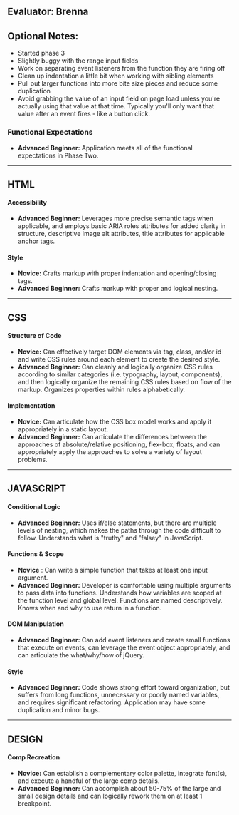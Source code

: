 ## Evaluator: Brenna
## Optional Notes:
  - Started phase 3
  - Slightly buggy with the range input fields
  - Work on separating event listeners from the function they are firing off
  - Clean up indentation a little bit when working with sibling elements
  - Pull out larger functions into more bite size pieces and reduce some duplication
  - Avoid grabbing the value of an input field on page load unless you're actually using that value at that time. Typically you'll only want that value after an event fires - like a button click.

### Functional Expectations

* __Advanced Beginner:__  Application meets all of the functional expectations in Phase Two.

------------------------------------------------------------------

## HTML

#### Accessibility

* __Advanced Beginner:__ Leverages more precise semantic tags when applicable, and employs basic ARIA roles attributes for added clarity in structure, descriptive image alt attributes, title attributes for applicable anchor tags.

#### Style

* __Novice:__ Crafts markup with proper indentation and opening/closing tags.
* __Advanced Beginner:__ Crafts markup with proper and logical nesting.

------------------------------------------------------------------

## CSS

#### Structure of Code

* __Novice:__ Can effectively target DOM elements via tag, class, and/or id and write CSS rules around each element to create the desired style.
* __Advanced Beginner:__ Can cleanly and logically organize CSS rules according to similar categories (i.e. typography, layout, components), and then logically organize the remaining CSS rules based on flow of the markup. Organizes properties within rules alphabetically.

#### Implementation

* __Novice:__ Can articulate how the CSS box model works and apply it appropriately in a static layout.
* __Advanced Beginner:__ Can articulate the differences between the approaches of absolute/relative positioning, flex-box, floats, and can appropriately apply the approaches to solve a variety of layout problems.

------------------------------------------------------------------

## JAVASCRIPT

#### Conditional Logic

* __Advanced Beginner:__ Uses if/else statements, but there are multiple levels of nesting, which makes the paths through the code difficult to follow. Understands what is "truthy" and "falsey" in JavaScript.

#### Functions & Scope

* __Novice__ : Can write a simple function that takes at least one input argument.
* __Advanced Beginner:__ Developer is comfortable using multiple arguments to pass data into functions. Understands how variables are scoped at the function level and global level. Functions are named descriptively. Knows when and why to use return in a function.

#### DOM Manipulation

* __Advanced Beginner:__ Can add event listeners and create small functions that execute on events, can leverage the event object appropriately, and can articulate the what/why/how of jQuery.

#### Style

* __Advanced Beginner:__ Code shows strong effort toward organization, but suffers from long functions, unnecessary or poorly named variables, and requires significant refactoring. Application may have some duplication and minor bugs.
------------------------------------------------------------------

## DESIGN

#### Comp Recreation

* __Novice:__ Can establish a complementary color palette, integrate font(s), and execute a handful of the large comp details.
* __Advanced Beginner:__ Can accomplish about 50-75% of the large and small design details and can logically rework them on at least 1 breakpoint.

